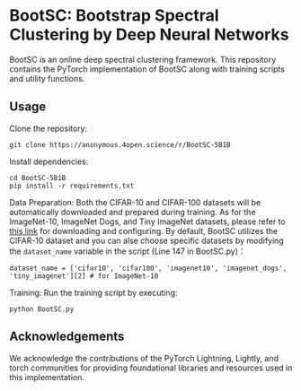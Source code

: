 # BootSC: Bootstrap Spectral Clustering by Deep Neural Networks

BootSC is an online deep spectral clustering framework. This repository contains the PyTorch implementation of BootSC along with training scripts and utility functions.

## Usage

Clone the repository:

    git clone https://anonymous.4open.science/r/BootSC-5B1B
    
Install dependencies:

    cd BootSC-5B1B
    pip install -r requirements.txt

Data Preparation: 
Both the CIFAR-10 and CIFAR-100 datasets will be automatically downloaded and prepared during training. 
As for the ImageNet-10, ImageNet Dogs, and Tiny ImageNet datasets, please refer to [this link](https://github.com/XLearning-SCU/2021-AAAI-CC) for downloading and configuring.
By default, BootSC utilizes the CIFAR-10 dataset and you can alse choose specific datasets by modifying the `dataset_name` variable in the script (Line 147 in BootSC.py)：
````
dataset_name = ['cifar10', 'cifar100', 'imagenet10', 'imagenet_dogs', 'tiny_imagenet'][2] # for ImageNet-10
````

Training: Run the training script by executing:

    python BootSC.py

## Acknowledgements
We acknowledge the contributions of the PyTorch Lightning, Lightly, and torch communities for providing foundational libraries and resources used in this implementation.
